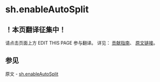 # sh.enableAutoSplit

## ！本页翻译征集中！

请点击页面上方 EDIT THIS PAGE 参与翻译。
详见：
[贡献指南]( https://github.com/JinMuInfo/MongoDB-Manual-zh/blob/master/CONTRIBUTING.md )、
[原文链接](  https://docs.mongodb.com/manual/reference/method/sh.enableAutoSplit/  )。

## 参见

原文 - [sh.enableAutoSplit]( https://docs.mongodb.com/manual/reference/method/sh.enableAutoSplit/ )

